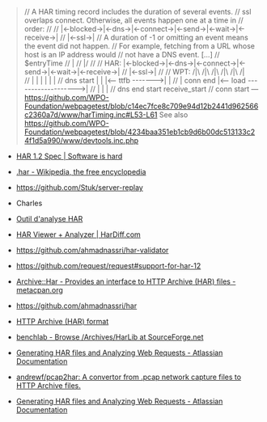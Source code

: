 > 	// A HAR timing record includes the duration of several events.
> 	// ssl overlaps connect.  Otherwise, all events happen one at a time in
> 	// order:
> 	//
> 	// |<-blocked->|<-dns->|<-connect->|<-send->|<-wait->|<-receive->|
> 	//                         |<-ssl->|
> 	// A duration of -1 or omitting an event means the event did not happen.
> 	// For example, fetching from a URL whose host is an IP address would
> 	// not have a DNS event.
> 	[...]
> 	//   $entryTime
> 	//       |
> 	//      \|/
> 	//
> 	// HAR:  |<-blocked->|<-dns->|<-connect->|<-send->|<-wait->|<-receive->|
> 	//                               |<-ssl->|
> 	//
> 	// WPT:             /|\     /|\ /|\     /|\               /|\         /|\
> 	//                   |       |   |       |                 |           |
> 	//                dns start  |   |       |<-- ttfb ------->|           |
> 	//                           | conn end  |<-- load ------------------->|
> 	//                           |           |                 |
> 	//                        dns end      start          receive_start
> 	//                       conn start
— https://github.com/WPO-Foundation/webpagetest/blob/c14ec7fce8c709e94d12b2441d962566c2360a7d/www/harTiming.inc#L53-L61
See also https://github.com/WPO-Foundation/webpagetest/blob/4234baa351eb1cb9d6b00dc513133c24f1d5a990/www/devtools.inc.php

- [HAR 1.2 Spec | Software is hard](http://www.softwareishard.com/blog/har-12-spec/)
- [.har - Wikipedia, the free encyclopedia](https://en.wikipedia.org/wiki/.har)

- https://github.com/Stuk/server-replay
- Charles

- [Outil d'analyse HAR](https://toolbox.googleapps.com/apps/har_analyzer/)
- [HAR Viewer + Analyzer | HarDiff.com](http://hardiff.com/)
- https://github.com/ahmadnassri/har-validator
- https://github.com/request/request#support-for-har-12
- [Archive::Har - Provides an interface to HTTP Archive (HAR) files - metacpan.org](https://metacpan.org/pod/Archive::Har)
- https://github.com/ahmadnassri/har
- [HTTP Archive (HAR) format](https://w3c.github.io/web-performance/specs/HAR/Overview.html)
- [benchlab - Browse /Archives/HarLib at SourceForge.net](http://sourceforge.net/projects/benchlab/files/Archives/HarLib/)
- [Generating HAR files and Analyzing Web Requests - Atlassian Documentation](https://confluence.atlassian.com/kb/generating-har-files-and-analysing-web-requests-720420612.html)
- [andrewf/pcap2har: A convertor from .pcap network capture files to HTTP Archive files.](https://github.com/andrewf/pcap2har)
- [Generating HAR files and Analyzing Web Requests - Atlassian Documentation](https://confluence.atlassian.com/kb/generating-har-files-and-analysing-web-requests-720420612.html)